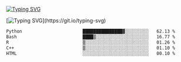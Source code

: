 [![Typing SVG](https://readme-typing-svg.demolab.com?font=Fira+Code&duration=1&pause=1000&center=true&vCenter=true&width=435&lines=Ivy+Streeter)](https://git.io/typing-svg)

[![Typing SVG](https://readme-typing-svg.demolab.com?font=Fira+Code&pause=1000&center=true&width=435&lines=Hello%2C+nice+to+meet+you!;I+am+a+researcher+in+biotech.;I+am+interested+in+bioinformatics.;I+am+self-taught+and+love+learning.;Feel+free+to+reach+out!)](https://git.io/typing-svg)
<!--START_SECTION:waka-->

```txt
Python                       ███████████████▓░░░░░░░░░   62.13 %
Bash                         ████▒░░░░░░░░░░░░░░░░░░░░   16.77 %
R                            ▒░░░░░░░░░░░░░░░░░░░░░░░░   01.26 %
C++                          ▒░░░░░░░░░░░░░░░░░░░░░░░░   01.10 %
HTML                         ░░░░░░░░░░░░░░░░░░░░░░░░░   00.10 %
```

<!--END_SECTION:waka-->
